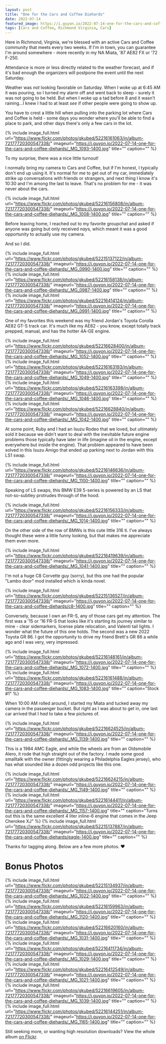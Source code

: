 ```yaml
---
layout: post
title: "One for the Cars and Coffee Diehards"
date: 2022-07-14
featured_image: https://i.guyon.io/2022-07-14-one-for-the-cars-and-coffee-diehards/_MG_1002-1400.jpg
tags: [Cars and Coffee, Richmond Virginia, Cars]
---
```


Here in Richmond, Virginia, we're blessed with an active Cars and Coffee community that meets every two weeks. If I'm in town, you can guarantee I'm around somewhere - more recently in my NA Miata, '87 AE82 FX or '72 F-250.

Attendance is more or less directly related to the weather forecast, and if it's bad enough the organizers will postpone the event until the next Saturday.

<!--more-->

Weather was *not* looking favorable on Saturday. When I woke up at 6:45 AM it was pouring, so I turned my alarm off and went back to sleep - surely it was not going to be held. But when I woke up a tad before 8 and it wasn't raining...I knew I had to at least *see* if other people were going to show up.

You have to crest a little hill when pulling into the parking lot where Cars and Coffee is held - some days you wonder where you'll be able to find a place to park, and other days there's only a few cars in the lot.

{% include image_full.html url="https://www.flickr.com/photos/gkubed/52216161063/in/album-72177720300547338/" imageurl="https://i.guyon.io/2022-07-14-one-for-the-cars-and-coffee-diehards/_MG_1093-1400.jpg" title="" caption="" %}

To my surprise, there was a nice little turnout!

I normally bring my camera to Cars and Coffee, but if I'm honest, I typically don't end up using it. It's normal for me to get out of my car, immediately strike up conversations with friends or strangers, and next thing I know it's 10:30 and I'm among the last to leave. That's no problem for me - it was never about the cars.

{% include image_full.html url="https://www.flickr.com/photos/gkubed/52216156808/in/album-72177720300547338/" imageurl="https://i.guyon.io/2022-07-14-one-for-the-cars-and-coffee-diehards/_MG_1008-1400.jpg" title="" caption="" %}

Before leaving home, I reached out to my favorite groupchat and asked if anyone was going but only received *nay*s, which meant it was a good opportunity to actually use my camera.

And so I did.

{% include image_full.html url="https://www.flickr.com/photos/gkubed/52215137122/in/album-72177720300547338/" imageurl="https://i.guyon.io/2022-07-14-one-for-the-cars-and-coffee-diehards/_MG_0990-1400.jpg" title="" caption="" %}
{% include image_full.html url="https://www.flickr.com/photos/gkubed/52216158138/in/album-72177720300547338/" imageurl="https://i.guyon.io/2022-07-14-one-for-the-cars-and-coffee-diehards/_MG_0987-1400.jpg" title="" caption="" %}
{% include image_full.html url="https://www.flickr.com/photos/gkubed/52216414124/in/album-72177720300547338/" imageurl="https://i.guyon.io/2022-07-14-one-for-the-cars-and-coffee-diehards/_MG_0991-1400.jpg" title="" caption="" %}

One of my favorites this weekend was my friend Jordan's Toyota Corolla AE82 GT-S track car. It's much like my AE82 - you know, except totally track prepped, manual, and has the hotter 4A-GE engine.

{% include image_full.html url="https://www.flickr.com/photos/gkubed/52216628400/in/album-72177720300547338/" imageurl="https://i.guyon.io/2022-07-14-one-for-the-cars-and-coffee-diehards/_MG_1052-1400.jpg" title="" caption="" %}
{% include image_full.html url="https://www.flickr.com/photos/gkubed/52216163193/in/album-72177720300547338/" imageurl="https://i.guyon.io/2022-07-14-one-for-the-cars-and-coffee-diehards/_MG_1049-1400.jpg" title="" caption="" %}
{% include image_full.html url="https://www.flickr.com/photos/gkubed/52216163398/in/album-72177720300547338/" imageurl="https://i.guyon.io/2022-07-14-one-for-the-cars-and-coffee-diehards/_MG_1046-1400.jpg" title="" caption="" %}
{% include image_full.html url="https://www.flickr.com/photos/gkubed/52216628840/in/album-72177720300547338/" imageurl="https://i.guyon.io/2022-07-14-one-for-the-cars-and-coffee-diehards/_MG_1042-1400.jpg" title="" caption="" %}

At some point, Ruby and I had an Isuzu Rodeo that we loved, but ultimately sold it because we didn't want to deal with the inevitable future engine problems those typically have later in life (imagine oil in the engine, except everywhere but inside the engine). That problem appeared to have been solved in this Isuzu Amigo that ended up parking next to Jordan with this LS1 swap.

{% include image_full.html url="https://www.flickr.com/photos/gkubed/52216146636/in/album-72177720300547338/" imageurl="https://i.guyon.io/2022-07-14-one-for-the-cars-and-coffee-diehards/_MG_1100-1400.jpg" title="" caption="" %}

Speaking of LS swaps, this BMW E39 5-series is powered by an LS that not-so-subtley protrudes through of the hood.

{% include image_full.html url="https://www.flickr.com/photos/gkubed/52216156333/in/album-72177720300547338/" imageurl="https://i.guyon.io/2022-07-14-one-for-the-cars-and-coffee-diehards/_MG_1014-1400.jpg" title="" caption="" %}

On the other side of the row of BMWs is this cute little 316 ti. I've always thought these were a little funny looking, but that makes me appreciate them even more.

{% include image_full.html url="https://www.flickr.com/photos/gkubed/52216419639/in/album-72177720300547338/" imageurl="https://i.guyon.io/2022-07-14-one-for-the-cars-and-coffee-diehards/_MG_1041-1400.jpg" title="" caption="" %}

I'm not a huge C8 Corvette guy (sorry), but this one had the popular "Lambo door" mod installed which is kinda novel.

{% include image_full.html url="https://www.flickr.com/photos/gkubed/52215136527/in/album-72177720300547338/" imageurl="https://i.guyon.io/2022-07-14-one-for-the-cars-and-coffee-diehards/c8-1400.jpg" title="" caption="" %}

Conversely, because I own an FR-S, any of those cars get my attention. The first was a '15 or '16 FR-S that looks like it's starting its journey similar to mine - clear sidemarkers, license plate relocation, and Valenti tail lights. I wonder what the future of this one holds. The second was a new 2022 Toyota GR 86. I got the opportunity to drive my friend Brett's GR 86 a while ago and I was very, very impressed.

{% include image_full.html url="https://www.flickr.com/photos/gkubed/52216148161/in/album-72177720300547338/" imageurl="https://i.guyon.io/2022-07-14-one-for-the-cars-and-coffee-diehards/_MG_1072-1400.jpg" title="" caption="" %}
{% include image_full.html url="https://www.flickr.com/photos/gkubed/52216161488/in/album-72177720300547338/" imageurl="https://i.guyon.io/2022-07-14-one-for-the-cars-and-coffee-diehards/_MG_1083-1400.jpg" title="" caption="Stock #1" %}

When 10:00 AM rolled around, I started my Miata and tucked away my camera in the passenger bucket. But right as I was about to get in, one last car arrived that I *had* to take a few pictures of. 

{% include image_full.html url="https://www.flickr.com/photos/gkubed/52216624525/in/album-72177720300547338/" imageurl="https://i.guyon.io/2022-07-14-one-for-the-cars-and-coffee-diehards/_MG_1139-1400.jpg" title="" caption="" %}

This is a 1984 AMC Eagle, and while the wheels are from an Oldsmobile Alero, it rode that high straight out of the factory. I made some good smalltalk with the owner (fittingly wearing a Philadelphia Eagles jersey), who has what sounded like a dozen odd projects like this one.

{% include image_full.html url="https://www.flickr.com/photos/gkubed/52216624215/in/album-72177720300547338/" imageurl="https://i.guyon.io/2022-07-14-one-for-the-cars-and-coffee-diehards/_MG_1149-1400.jpg" title="" caption="" %}
{% include image_full.html url="https://www.flickr.com/photos/gkubed/52216144411/in/album-72177720300547338/" imageurl="https://i.guyon.io/2022-07-14-one-for-the-cars-and-coffee-diehards/_MG_1157-1400.jpg" title="" caption="Turns out this is the same excellent 4 liter inline-6 engine that comes in the Jeep Cherokee XJ" %}
{% include image_full.html url="https://www.flickr.com/photos/gkubed/52215137887/in/album-72177720300547338/" imageurl="https://i.guyon.io/2022-07-14-one-for-the-cars-and-coffee-diehards/eagle-1400.jpg" title="" caption="" %}

Thanks for tagging along. Below are a few more photos. ❤

# Bonus Photos

{% include image_full.html url="https://www.flickr.com/photos/gkubed/52215134937/in/album-72177720300547338/" imageurl="https://i.guyon.io/2022-07-14-one-for-the-cars-and-coffee-diehards/_MG_1022-1400.jpg" title="" caption="" %}
{% include image_full.html url="https://www.flickr.com/photos/gkubed/52216159963/in/album-72177720300547338/" imageurl="https://i.guyon.io/2022-07-14-one-for-the-cars-and-coffee-diehards/_MG_1120-1400.jpg" title="" caption="" %}
{% include image_full.html url="https://www.flickr.com/photos/gkubed/52216620160/in/album-72177720300547338/" imageurl="https://i.guyon.io/2022-07-14-one-for-the-cars-and-coffee-diehards/_MG_1031-1400.jpg" title="" caption="" %}
{% include image_full.html url="https://www.flickr.com/photos/gkubed/52216411734/in/album-72177720300547338/" imageurl="https://i.guyon.io/2022-07-14-one-for-the-cars-and-coffee-diehards/_MG_1029-1400.jpg" title="" caption="" %}
{% include image_full.html url="https://www.flickr.com/photos/gkubed/52216412549/in/album-72177720300547338/" imageurl="https://i.guyon.io/2022-07-14-one-for-the-cars-and-coffee-diehards/_MG_1021-1400.jpg" title="" caption="" %}
{% include image_full.html url="https://www.flickr.com/photos/gkubed/52216619605/in/album-72177720300547338/" imageurl="https://i.guyon.io/2022-07-14-one-for-the-cars-and-coffee-diehards/_MG_1039-1400.jpg" title="" caption="" %}
{% include image_full.html url="https://www.flickr.com/photos/gkubed/52216144251/in/album-72177720300547338/" imageurl="https://i.guyon.io/2022-07-14-one-for-the-cars-and-coffee-diehards/_MG_1165-1400.jpg" title="" caption="" %}

Still seeking more, or wanting high resolution downloads? View the whole album [on Flickr](https://www.flickr.com/photos/gkubed/albums/72157720087757813).
